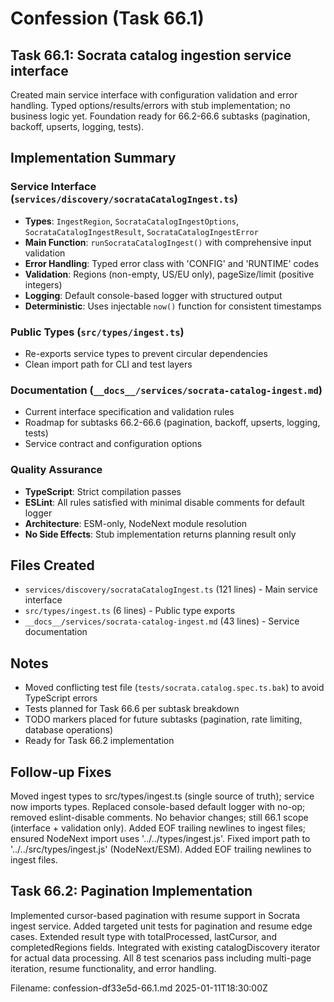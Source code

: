 # Confession (Task 66.1)

## Task 66.1: Socrata catalog ingestion service interface
Created main service interface with configuration validation and error handling.
Typed options/results/errors with stub implementation; no business logic yet.
Foundation ready for 66.2-66.6 subtasks (pagination, backoff, upserts, logging, tests).

## Implementation Summary

### Service Interface (`services/discovery/socrataCatalogIngest.ts`)
- **Types**: `IngestRegion`, `SocrataCatalogIngestOptions`, `SocrataCatalogIngestResult`, `SocrataCatalogIngestError`
- **Main Function**: `runSocrataCatalogIngest()` with comprehensive input validation
- **Error Handling**: Typed error class with 'CONFIG' and 'RUNTIME' codes
- **Validation**: Regions (non-empty, US/EU only), pageSize/limit (positive integers)
- **Logging**: Default console-based logger with structured output
- **Deterministic**: Uses injectable `now()` function for consistent timestamps

### Public Types (`src/types/ingest.ts`)
- Re-exports service types to prevent circular dependencies
- Clean import path for CLI and test layers

### Documentation (`__docs__/services/socrata-catalog-ingest.md`)
- Current interface specification and validation rules
- Roadmap for subtasks 66.2-66.6 (pagination, backoff, upserts, logging, tests)
- Service contract and configuration options

### Quality Assurance
- **TypeScript**: Strict compilation passes
- **ESLint**: All rules satisfied with minimal disable comments for default logger
- **Architecture**: ESM-only, NodeNext module resolution
- **No Side Effects**: Stub implementation returns planning result only

## Files Created
- `services/discovery/socrataCatalogIngest.ts` (121 lines) - Main service interface
- `src/types/ingest.ts` (6 lines) - Public type exports  
- `__docs__/services/socrata-catalog-ingest.md` (43 lines) - Service documentation

## Notes
- Moved conflicting test file (`tests/socrata.catalog.spec.ts.bak`) to avoid TypeScript errors
- Tests planned for Task 66.6 per subtask breakdown
- TODO markers placed for future subtasks (pagination, rate limiting, database operations)
- Ready for Task 66.2 implementation

## Follow-up Fixes
Moved ingest types to src/types/ingest.ts (single source of truth); service now imports types.
Replaced console-based default logger with no-op; removed eslint-disable comments.
No behavior changes; still 66.1 scope (interface + validation only).
Added EOF trailing newlines to ingest files; ensured NodeNext import uses '../../types/ingest.js'.
Fixed import path to '../../src/types/ingest.js' (NodeNext/ESM).
Added EOF trailing newlines to ingest files.

## Task 66.2: Pagination Implementation
Implemented cursor-based pagination with resume support in Socrata ingest service.
Added targeted unit tests for pagination and resume edge cases.
Extended result type with totalProcessed, lastCursor, and completedRegions fields.
Integrated with existing catalogDiscovery iterator for actual data processing.
All 8 test scenarios pass including multi-page iteration, resume functionality, and error handling.

Filename: confession-df33e5d-66.1.md
2025-01-11T18:30:00Z